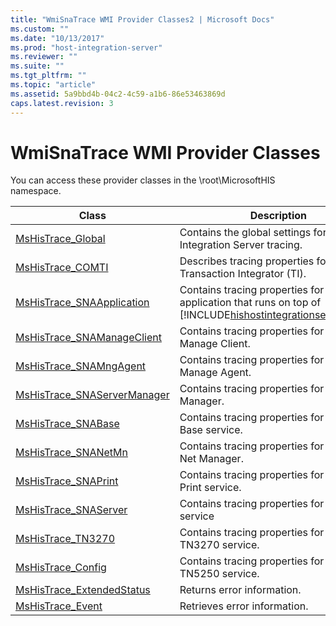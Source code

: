 ```yaml
---
title: "WmiSnaTrace WMI Provider Classes2 | Microsoft Docs"
ms.custom: ""
ms.date: "10/13/2017"
ms.prod: "host-integration-server"
ms.reviewer: ""
ms.suite: ""
ms.tgt_pltfrm: ""
ms.topic: "article"
ms.assetid: 5a9bbd4b-04c2-4c59-a1b6-86e53463869d
caps.latest.revision: 3
---
```

# WmiSnaTrace WMI Provider Classes
You can access these provider classes in the \root\MicrosoftHIS namespace.  
  
|Class|Description|  
|-----------|-----------------|  
|[MsHisTrace_Global](../core/mshistrace-global-class.md)|Contains the global settings for Host Integration Server tracing.|  
|[MsHisTrace_COMTI](../core/mshistrace-comti-class.md)|Describes tracing properties for Transaction Integrator (TI).|  
|[MsHisTrace_SNAApplication](../core/mshistrace-snaapplication-class.md)|Contains tracing properties for any application that runs on top of [!INCLUDE[hishostintegrationserver2009](../core/includes/hishostintegrationserver2009-md.md)].|  
|[MsHisTrace_SNAManageClient](../core/mshistrace-snamanageclient-class.md)|Contains tracing properties for the SNA Manage Client.|  
|[MsHisTrace_SNAMngAgent](../core/mshistrace-snamngagent-class.md)|Contains tracing properties for the SNA Manage Agent.|  
|[MsHisTrace_SNAServerManager](../core/mshistrace-snaservermanager-class.md)|Contains tracing properties for the SNA Manager.|  
|[MsHisTrace_SNABase](../core/mshistrace-snabase-class.md)|Contains tracing properties for the SNA Base service.|  
|[MsHisTrace_SNANetMn](../core/mshistrace-snanetmn-class.md)|Contains tracing properties for an SNA Net Manager.|  
|[MsHisTrace_SNAPrint](../core/mshistrace-snaprint-class.md)|Contains tracing properties for the Host Print service.|  
|[MsHisTrace_SNAServer](../core/mshistrace-snaserver-class.md)|Contains tracing properties for an SNA service|  
|[MsHisTrace_TN3270](../core/mshistrace-tn3270-class.md)|Contains tracing properties for the TN3270 service.|  
|[MsHisTrace_Config](../core/mshistrace-config-class-tn5250.md)|Contains tracing properties for the TN5250 service.|  
|[MsHisTrace_ExtendedStatus](../core/mshistrace-extendedstatus-class.md)|Returns error information.|  
|[MsHisTrace_Event](../core/mshistrace-event-class.md)|Retrieves error information.|
